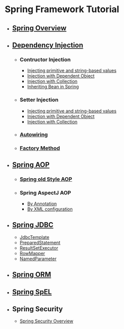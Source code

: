 # Spring Framework Tutorial

- ## [Spring Overview](1_Spring_Overview/README.md)
 
- ## [Dependency Injection](2_Dependency_Injection/README.md)

  - ### Contructor Injection
    - [Injecting primitive and string-based values](2_Dependency_Injection/Constructor_Injection/Injecting_primitive_and_String_based_values/README.md)
    - [Injection with Dependent Object](2_Dependency_Injection/Constructor_Injection/Injection_with_Dependant_Object/README.md)
    - [Injection with Collection](2_Dependency_Injection/Constructor_Injection/Injection_with_Collection/README.md)
    - [Inheriting Bean in Spring](2_Dependency_Injection/Constructor_Injection/Inheriting_Bean_in_Spring/README.md)
    
  - ### Setter Injection
    - [Injecting primitive and string-based values](2_Dependency_Injection/Setter_Injection/Injecting_primitive_and_String_based_values/README.md)
    - [Injection with Dependent Object](2_Dependency_Injection/Setter_Injection/Injection_with_Dependant_Object/README.md)
    - [Injection with Collection](2_Dependency_Injection/Setter_Injection/Injection_with_Collection/README.md)
    
  - ### [Autowiring](2_Dependency_Injection/Autowiring/README.md)
  
  - ### [Factory Method](2_Dependency_Injection/Factory_Method/README.md)
  
- ## [Spring AOP](3_Spring_AOP/README.md)

  - ### [Spring old Style AOP](3_Spring_AOP/Old_Style/README.md)
  
  - ### Spring AspectJ AOP
    - [By Annotation](3_Spring_AOP/AspectJ/Annotation/README.md)
    - [By XML configuration](3_Spring_AOP/AspectJ/XML/README.md)
    
- ## [Spring JDBC](4_Spring_JDBC/README.md)
  - [JdbcTemplate](4_Spring_JDBC/Jdbc_Template_Example/README.md)
  - [PreparedStatement](4_Spring_JDBC/Prepared_Statement_Example/README.md)
  - [ResultSetExecutor](4_Spring_JDBC/Result_Set_Example/README.md)
  - [RowMapper](4_Spring_JDBC/Row_Mapper_Example/README.md)
  - [NamedParameter](4_Spring_JDBC/Named_Parameter_Example/README.md)
 
- ## [Spring ORM](5_Spring_ORM/README.md)

- ## [Spring SpEL](6_Spring_SpEL/README.md)

- ## Spring Security
  - [Spring Security Overview](7_Spring_Security/README.md)
